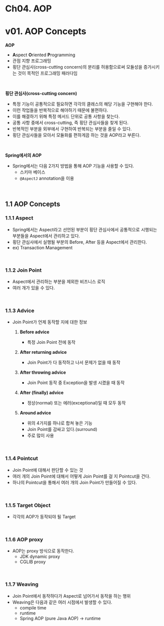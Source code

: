 # Ch04. AOP

# v01. AOP Concepts

**AOP**

- **A**spect **O**riented **P**rogramming
- 관점 지향 프로그래밍
- 횡단 관심사(cross-cutting concern)의 분리를 허용함으로써 모듈성을 증가시키는 것이 목적인 프로그래밍 패러다임

<br>

**횡단 관심사(cross-cutting concern)**

- 특정 기능이 공통적으로 필요하면 각각의 클래스의 해당 기능을 구현해야 한다.
- 이런 작업들을 반복적으로 해야하기 때문에 불편하다.
- 이를 해결하기 위해 특정 메서드 단위로 공통 사항을 찾는다.
- 공통 사항 중에서 cross-cutting, 즉 횡단 관심사들을 찾게 된다.
- 반복적인 부분을 외부에서 구현하여 반복되는 부분을 줄일 수 있다.
- 횡단 관심사들을 모아서 모듈화를 편하게끔 하는 것을 AOP라고 부른다.

<br>

**Spring에서의 AOP**

- Spring에서는 다음 2가지 방법을 통해 AOP 기능을 사용할 수 있다.
  - 스키마 베이스
  - `@AspectJ` annotation을 이용

<br>

## 1.1 AOP Concepts

### 1.1.1 Aspect

- Spring에서는 Aspect라고 선언된 부분이 횡단 관심사에서 공통적으로 시행되는 부분들을 Aspect에서 관리하고 있다.
- 횡단 관심사에서 실행될 부분의 Before, After 등을 Aspect에서 관리한다.
- ex) Transaction Management

<br>

### 1.1.2 Join Point

- Aspect에서 관리하는 부분을 제외한 비즈니스 로직
- 여러 개가 있을 수 있다.

<br>

### 1.1.3 Advice

- Join Point가 언제 동작할 지에 대한 정보

  1. **Before advice**
     - 특정 Join Point 전에 동작

  2. **After returning advice**
     - Join Point가 다 동작하고 나서 문제가 없을 때 동작
  3. **After throwing advice**
     - Join Point 동작 중 Exception을 발생 시켰을 때 동작
  4. **After (finally) advice**
     - 정상(normal) 또는 에러(exceptional)일 때 모두 동작
  5. **Around advice**
     - 위의 4가지를 하나로 합쳐 놓은 기능
     - Join Point를 감싸고 있다.(surround)
     - 주로 많이 사용

<br>

### 1.1.4 Pointcut

- Join Point에 대해서 판단할 수 있는 것
- 여러 개의 Join Point에 대해서 어떻게 Join Point를 걸 지 Pointcut을 건다.
- 하나의 Pointcut을 통해서 여러 개의 Join Point가 만들어질 수 있다.

<br>

### 1.1.5 Target Object

- 각각의 AOP가 동작되야 될 Target

<br>

### 1.1.6 AOP proxy

- AOP는 proxy 방식으로 동작한다.
  - JDK dynamic proxy
  - CGLIB proxy

<br>

### 1.1.7 Weaving

- Join Point에서 동작하다가 Aspect로 넘어가서 동작을 하는 행위
- Weaving은 다음과 같은 여러 시점에서 발생할 수 있다.
  - compile time
  - runtime
  - Spring AOP (pure Java AOP) $\rightarrow$ runtime